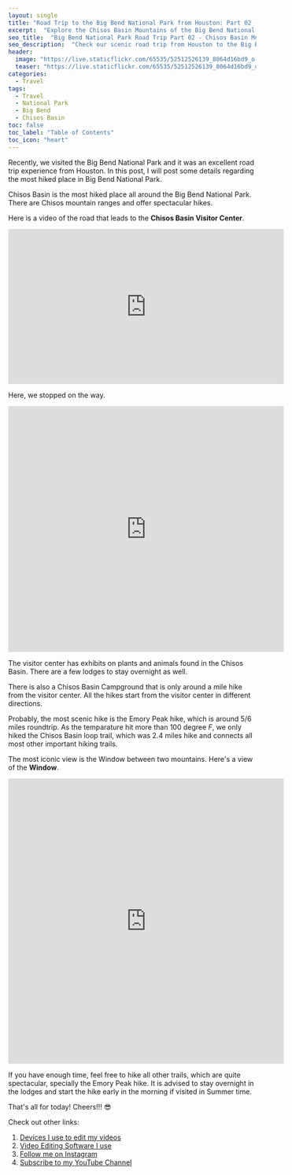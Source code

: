 ```yaml
---
layout: single
title: "Road Trip to the Big Bend National Park from Houston: Part 02 - Chisos Basin Mountains"
excerpt:  "Explore the Chisos Basin Mountains of the Big Bend National Park in Texas in Part 02 of our road trip series from Houston. Get tips on hiking trails, wildlife spotting, and breathtaking views in this natural wonderland."
seo_title:  "Big Bend National Park Road Trip Part 02 - Chisos Basin Mountains | Houston to Big Bend National Park near Marathon and Mexico Border" 
seo_description:  "Check our scenic road trip from Houston to the Big Bend National Park in Texas and discover the popular and widely-hiked Chisos Basin Mountains. With numerous popular hiking trails, this natural wonderland is a must-visit destination for nature lovers, hikers, and back-packers. Check the highlights of Part 02 of our Texas US national park journey near the Mexico border, Marathon, and Alpine. We hiked the Chisos Basin Loop Trail in the hot Summer of 2022."
header:
  image: "https://live.staticflickr.com/65535/52512526139_8064d16bd9_o.png"
  teaser: "https://live.staticflickr.com/65535/52512526139_8064d16bd9_o.png"
categories:
  - Travel
tags:
  - Travel
  - National Park
  - Big Bend
  - Chisos Basin
toc: false
toc_label: "Table of Contents"
toc_icon: "heart"
---
```




Recently, we visited the Big Bend National Park and it was an excellent road trip experience from Houston.
In this post, I will post some details regarding the most hiked place in Big Bend National Park. 

Chisos Basin is the most hiked place all around the Big Bend National Park. There are Chisos mountain ranges and offer spectacular hikes.

Here is a video of the road that leads to the **Chisos Basin Visitor Center**. 

<iframe src="https://www.youtube.com/embed/mG8ypeijwks" width="560" height="315" frameborder="0"> </iframe>
<br/>

Here, we stopped on the way.
<iframe src="https://www.instagram.com/p/Cf4xNWjv-M3/embed" width="560" height="500" frameborder="0"> </iframe>


The visitor center has exhibits on plants and animals found in the Chisos Basin. There are a few lodges to stay overnight as well. 

There is also a Chisos Basin Campground that is only around a mile hike from the visitor center. All the hikes start from the visitor center in different directions. 

Probably, the most scenic hike is the Emory Peak hike, which is around 5/6 miles roundtrip. As the temparature hit more than $100$ degree $F$, we only hiked the Chisos Basin loop trail, which was $2.4$ miles hike and connects all most other important hiking trails.

The most iconic view is the Window between two mountains.
Here's a view of the **Window**.
<iframe src="https://www.instagram.com/p/ClL2Oe2LoGL/embed" width="560" height="580" frameborder="0"> </iframe>

If you have enough time, feel free to hike all other trails, which are quite spectacular, specially the Emory Peak hike.
It is advised to stay overnight in the lodges and start the hike early in the morning if visited in Summer time.

That's all for today! Cheers!!! 😎


Check out other links:

1. [Devices I use to edit my videos](https://shantoroy.com/vlogging/devices-I-use-to-edit-my-videos/)
2. [Video Editing Software I use](https://shantoroy.com/vlogging/tools-I-use-to-edit-my-videos/)
3. [Follow me on Instagram](https://www.instagram.com/shanto.roy.9/)
4. [Subscribe to my YouTube Channel](https://www.youtube.com/c/ShantoRoy)
<!--stackedit_data:
eyJoaXN0b3J5IjpbMTczOTExNTg0NCwtMzQ2MDU2MjAxLDE0NT
UxNzg1OTYsMTE3NDAwMDAxNV19
-->